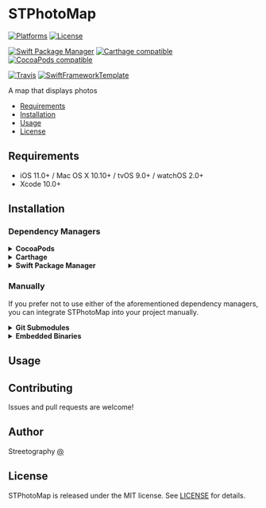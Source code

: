 # STPhotoMap

[![Platforms](https://img.shields.io/cocoapods/p/STPhotoMap.svg)](https://cocoapods.org/pods/STPhotoMap)
[![License](https://img.shields.io/cocoapods/l/STPhotoMap.svg)](https://raw.githubusercontent.com/mikelanza/st-photo-map-ios/master/LICENSE)

[![Swift Package Manager](https://img.shields.io/badge/Swift%20Package%20Manager-compatible-brightgreen.svg)](https://github.com/apple/swift-package-manager)
[![Carthage compatible](https://img.shields.io/badge/Carthage-compatible-4BC51D.svg?style=flat)](https://github.com/Carthage/Carthage)
[![CocoaPods compatible](https://img.shields.io/cocoapods/v/STPhotoMap.svg)](https://cocoapods.org/pods/STPhotoMap)

[![Travis](https://img.shields.io/travis/mikelanza/st-photo-map-ios/master.svg)](https://travis-ci.org/mikelanza/st-photo-map-ios/branches)
[![SwiftFrameworkTemplate](https://img.shields.io/badge/SwiftFramework-Template-red.svg)](http://github.com/RahulKatariya/SwiftFrameworkTemplate)

A map that displays photos

- [Requirements](#requirements)
- [Installation](#installation)
- [Usage](#usage)
- [License](#license)

## Requirements

- iOS 11.0+ / Mac OS X 10.10+ / tvOS 9.0+ / watchOS 2.0+
- Xcode 10.0+

## Installation

### Dependency Managers
<details>
  <summary><strong>CocoaPods</strong></summary>

[CocoaPods](http://cocoapods.org) is a dependency manager for Cocoa projects. You can install it with the following command:

```bash
$ gem install cocoapods
```

To integrate STPhotoMap into your Xcode project using CocoaPods, specify it in your `Podfile`:

```ruby
source 'https://github.com/CocoaPods/Specs.git'
platform :ios, '10.0'
use_frameworks!

pod 'STPhotoMap', '~> 0.0.1'
```

Then, run the following command:

```bash
$ pod install
```

</details>

<details>
  <summary><strong>Carthage</strong></summary>

[Carthage](https://github.com/Carthage/Carthage) is a decentralized dependency manager that automates the process of adding frameworks to your Cocoa application.

You can install Carthage with [Homebrew](http://brew.sh/) using the following command:

```bash
$ brew update
$ brew install carthage
```

To integrate STPhotoMap into your Xcode project using Carthage, specify it in your `Cartfile`:

```ogdl
github "mikelanza/st-photo-map-ios" ~> 0.0.1
```

</details>

<details>
  <summary><strong>Swift Package Manager</strong></summary>

To use STPhotoMap as a [Swift Package Manager](https://swift.org/package-manager/) package just add the following in your Package.swift file.

``` swift
// swift-tools-version:4.2

import PackageDescription

let package = Package(
    name: "HelloSTPhotoMap",
    dependencies: [
        .package(url: "https://github.com/mikelanza/st-photo-map-ios.git", .upToNextMajor(from: "0.0.1"))
    ],
    targets: [
        .target(name: "HelloSTPhotoMap", dependencies: ["STPhotoMap"])
    ]
)
```
</details>

### Manually

If you prefer not to use either of the aforementioned dependency managers, you can integrate STPhotoMap into your project manually.

<details>
  <summary><strong>Git Submodules</strong></summary><p>

- Open up Terminal, `cd` into your top-level project directory, and run the following command "if" your project is not initialized as a git repository:

```bash
$ git init
```

- Add STPhotoMap as a git [submodule](http://git-scm.com/docs/git-submodule) by running the following command:

```bash
$ git submodule add https://github.com/mikelanza/st-photo-map-ios.git
$ git submodule update --init --recursive
```

- Open the new `STPhotoMap` folder, and drag the `STPhotoMap.xcodeproj` into the Project Navigator of your application's Xcode project.

    > It should appear nested underneath your application's blue project icon. Whether it is above or below all the other Xcode groups does not matter.

- Select the `STPhotoMap.xcodeproj` in the Project Navigator and verify the deployment target matches that of your application target.
- Next, select your application project in the Project Navigator (blue project icon) to navigate to the target configuration window and select the application target under the "Targets" heading in the sidebar.
- In the tab bar at the top of that window, open the "General" panel.
- Click on the `+` button under the "Embedded Binaries" section.
- You will see two different `STPhotoMap.xcodeproj` folders each with two different versions of the `STPhotoMap.framework` nested inside a `Products` folder.

    > It does not matter which `Products` folder you choose from.

- Select the `STPhotoMap.framework`.

- And that's it!

> The `STPhotoMap.framework` is automagically added as a target dependency, linked framework and embedded framework in a copy files build phase which is all you need to build on the simulator and a device.

</p></details>

<details>
  <summary><strong>Embedded Binaries</strong></summary><p>

- Download the latest release from https://github.com/mikelanza/st-photo-map-ios/releases
- Next, select your application project in the Project Navigator (blue project icon) to navigate to the target configuration window and select the application target under the "Targets" heading in the sidebar.
- In the tab bar at the top of that window, open the "General" panel.
- Click on the `+` button under the "Embedded Binaries" section.
- Add the downloaded `STPhotoMap.framework`.
- And that's it!

</p></details>

## Usage

## Contributing

Issues and pull requests are welcome!

## Author

Streetography [@ ](https://twitter.com/ )

## License

STPhotoMap is released under the MIT license. See [LICENSE](https://github.com/mikelanza/st-photo-map-ios/blob/master/LICENSE) for details.
